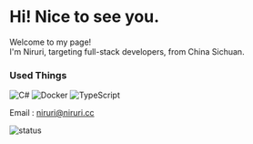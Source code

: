 <h1> Hi! Nice to see you.</h1>


<p>Welcome to my page! </br> I'm Niruri, targeting full-stack developers, from China Sichuan. </p>
<h3>Used Things</h3>
<p>
  <img alt="C#" src="https://img.shields.io/badge/-Csharp-9932CC?style=flat-square&logo=dotnet&logoColor=white" />
  <img alt="Docker" src="https://img.shields.io/badge/-Docker-46a2f1?style=flat-square&logo=docker&logoColor=white" />
  <img alt="TypeScript" src="https://img.shields.io/badge/-TypeScript-007ACC?style=flat-square&logo=typescript&logoColor=white" />
</p>

Email : niruri@niruri.cc

![status](https://github-readme-stats.vercel.app/api?username=Niruri&show_icons=true&theme=transparent)

